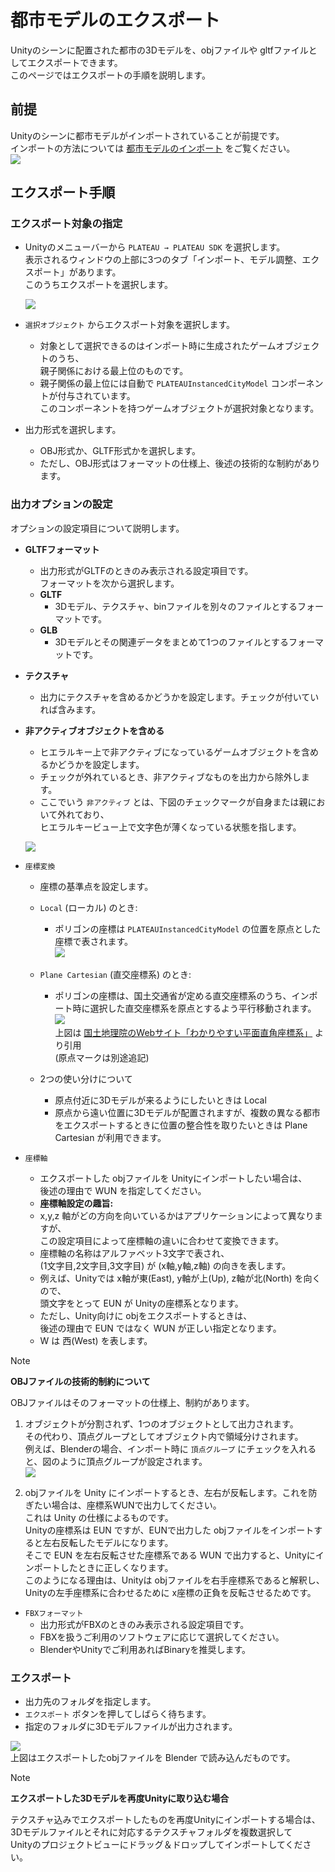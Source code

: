 ﻿# 都市モデルのエクスポート
Unityのシーンに配置された都市の3Dモデルを、objファイルや gltfファイルとしてエクスポートできます。  
このページではエクスポートの手順を説明します。

## 前提
Unityのシーンに都市モデルがインポートされていることが前提です。  
インポートの方法については [都市モデルのインポート](ImportCityModels.md) をご覧ください。  
![](../resources/manual/exportCityModels/importedCity.png)

## エクスポート手順
### エクスポート対象の指定
- Unityのメニューバーから `PLATEAU → PLATEAU SDK` を選択します。   
  表示されるウィンドウの上部に3つのタブ「インポート、モデル調整、エクスポート」があります。  
  このうちエクスポートを選択します。  
    
  ![](../resources/manual/exportCityModels/exportWindow.png)
    
- `選択オブジェクト` からエクスポート対象を選択します。
  - 対象として選択できるのはインポート時に生成されたゲームオブジェクトのうち、  
    親子関係における最上位のものです。
  - 親子関係の最上位には自動で `PLATEAUInstancedCityModel` コンポーネントが付与されています。  
    このコンポーネントを持つゲームオブジェクトが選択対象となります。
- 出力形式を選択します。
  - OBJ形式か、GLTF形式かを選択します。
  - ただし、OBJ形式はフォーマットの仕様上、後述の技術的な制約があります。

### 出力オプションの設定

オプションの設定項目について説明します。

- **GLTFフォーマット**

  - 出力形式がGLTFのときのみ表示される設定項目です。  
    フォーマットを次から選択します。
  - **GLTF**
    - 3Dモデル、テクスチャ、binファイルを別々のファイルとするフォーマットです。 
  - **GLB**
    - 3Dモデルとその関連データをまとめて1つのファイルとするフォーマットです。
    
- **テクスチャ**
  - 出力にテクスチャを含めるかどうかを設定します。チェックが付いていれば含みます。
  
- **非アクティブオブジェクトを含める**

  - ヒエラルキー上で非アクティブになっているゲームオブジェクトを含めるかどうかを設定します。
  - チェックが外れているとき、非アクティブなものを出力から除外します。
  - ここでいう `非アクティブ` とは、下図のチェックマークが自身または親において外れており、  
    ヒエラルキービュー上で文字色が薄くなっている状態を指します。  
    
  ![](../resources/manual/exportCityModels/disabledObj.png)  
    
- `座標変換`
  - 座標の基準点を設定します。
  - `Local` (ローカル) のとき:
    - ポリゴンの座標は `PLATEAUInstancedCityModel` の位置を原点とした座標で表されます。  
      ![](../resources/manual/exportCityModels/exportLocalCoord.png)
      
  - `Plane Cartesian` (直交座標系) のとき: 
    - ポリゴンの座標は、国土交通省が定める直交座標系のうち、インポート時に選択した直交座標系を原点とするよう平行移動されます。  
      ![](../resources/manual/exportCityModels/japanCoordinateSystem.png)  
      上図は [国土地理院のWebサイト「わかりやすい平面直角座標系」](https://www.gsi.go.jp/sokuchikijun/jpc.html) より引用  
      (原点マークは別途追記)
  - 2つの使い分けについて
    - 原点付近に3Dモデルが来るようにしたいときは Local
    - 原点から遠い位置に3Dモデルが配置されますが、複数の異なる都市をエクスポートするときに位置の整合性を取りたいときは Plane Cartesian が利用できます。
- `座標軸`
  - エクスポートした objファイルを Unityにインポートしたい場合は、  
    後述の理由で WUN を指定してください。
  - **座標軸設定の趣旨:**
  - x,y,z 軸がどの方向を向いているかはアプリケーションによって異なりますが、  
    この設定項目によって座標軸の違いに合わせて変換できます。
  - 座標軸の名称はアルファベット3文字で表され、  
    (1文字目,2文字目,3文字目) が (x軸,y軸,z軸) の向きを表します。
  - 例えば、Unityでは x軸が東(East), y軸が上(Up), z軸が北(North) を向くので、  
    頭文字をとって EUN が Unityの座標系となります。
  - ただし、Unity向けに objをエクスポートするときは、  
    後述の理由で EUN ではなく WUN が正しい指定となります。
  - W は 西(West) を表します。

>[!NOTE]
> **OBJファイルの技術的制約について**  
>   
> OBJファイルはそのフォーマットの仕様上、制約があります。  
>   
> 1. オブジェクトが分割されず、1つのオブジェクトとして出力されます。  
>    その代わり、頂点グループとしてオブジェクト内で領域分けされます。  
>    例えば、Blenderの場合、インポート時に `頂点グループ` にチェックを入れると、図のように頂点グループが設定されます。  
>    ![](../resources/manual/exportCityModels/blenderVertexGroup.png)
>     
> 3. objファイルを Unity にインポートするとき、左右が反転します。これを防ぎたい場合は、座標系WUNで出力してください。  
>    これは Unity の仕様によるものです。  
>    Unityの座標系は EUN ですが、EUNで出力した objファイルをインポートすると左右反転したモデルになります。  
>    そこで EUN を左右反転させた座標系である WUN で出力すると、Unityにインポートしたときに正しくなります。  
>    このようになる理由は、Unityは objファイルを右手座標系であると解釈し、Unityの左手座標系に合わせるために x座標の正負を反転させるためです。  

- `FBXフォーマット`
  - 出力形式がFBXのときのみ表示される設定項目です。
  - FBXを扱うご利用のソフトウェアに応じて選択してください。
  - BlenderやUnityでご利用あればBinaryを推奨します。

### エクスポート
- 出力先のフォルダを指定します。
- `エクスポート` ボタンを押してしばらく待ちます。
- 指定のフォルダに3Dモデルファイルが出力されます。

![](../resources/manual/exportCityModels/tokyoBlender.png)  
上図はエクスポートしたobjファイルを Blender で読み込んだものです。

>[!NOTE]
> **エクスポートした3Dモデルを再度Unityに取り込む場合**  
>  
> テクスチャ込みでエクスポートしたものを再度Unityにインポートする場合は、  
> 3Dモデルファイルとそれに対応するテクスチャフォルダを複数選択して  
> Unityのプロジェクトビューにドラッグ＆ドロップしてインポートしてください。